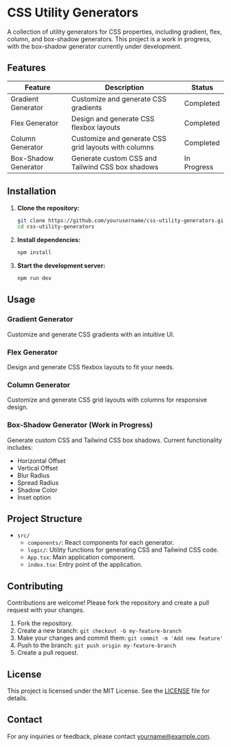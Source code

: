 # CSS Utility Generators

A collection of utility generators for CSS properties, including gradient, flex, column, and box-shadow generators. This project is a work in progress, with the box-shadow generator currently under development.

## Features

| Feature              | Description                                          | Status      |
| -------------------- | ---------------------------------------------------- | ----------- |
| Gradient Generator   | Customize and generate CSS gradients                 | Completed   |
| Flex Generator       | Design and generate CSS flexbox layouts              | Completed   |
| Column Generator     | Customize and generate CSS grid layouts with columns | Completed   |
| Box-Shadow Generator | Generate custom CSS and Tailwind CSS box shadows     | In Progress |

## Installation

1. **Clone the repository:**

   ```bash
   git clone https://github.com/yourusername/css-utility-generators.git
   cd css-utility-generators

   ```

2. **Install dependencies:**

   ```bash
   npm install

   ```

3. **Start the development server:**

   ```bash
   npm run dev
   ```

## Usage

### Gradient Generator

Customize and generate CSS gradients with an intuitive UI.

### Flex Generator

Design and generate CSS flexbox layouts to fit your needs.

### Column Generator

Customize and generate CSS grid layouts with columns for responsive design.

### Box-Shadow Generator (Work in Progress)

Generate custom CSS and Tailwind CSS box shadows. Current functionality includes:

- Horizontal Offset
- Vertical Offset
- Blur Radius
- Spread Radius
- Shadow Color
- Inset option

## Project Structure

- `src/`
  - `components/`: React components for each generator.
  - `logic/`: Utility functions for generating CSS and Tailwind CSS code.
  - `App.tsx`: Main application component.
  - `index.tsx`: Entry point of the application.

## Contributing

Contributions are welcome! Please fork the repository and create a pull request with your changes.

1. Fork the repository.
2. Create a new branch: `git checkout -b my-feature-branch`
3. Make your changes and commit them: `git commit -m 'Add new feature'`
4. Push to the branch: `git push origin my-feature-branch`
5. Create a pull request.

## License

This project is licensed under the MIT License. See the [LICENSE](LICENSE) file for details.

## Contact

For any inquiries or feedback, please contact [yourname@example.com](mailto:yourname@example.com).
